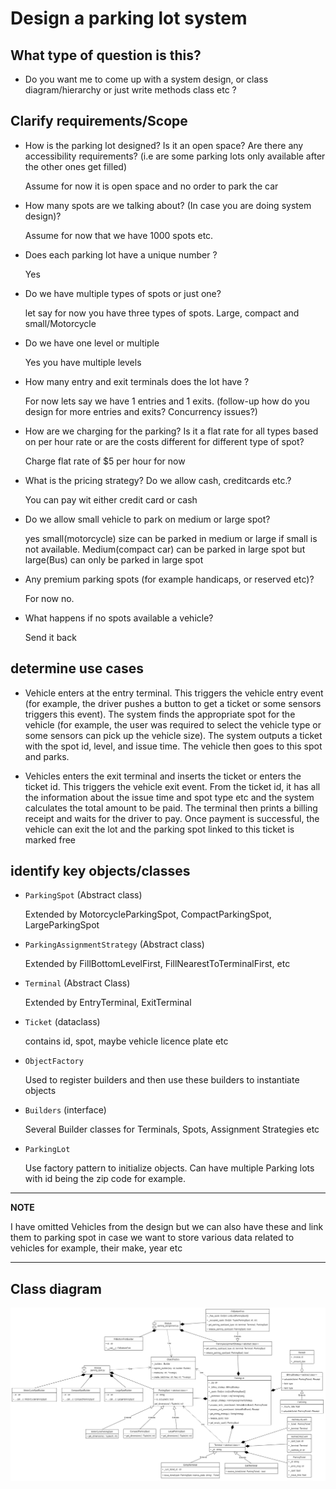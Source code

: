 # Design a parking lot system

## What type of question is this?

* Do you want me to come up with a system design, or class diagram/hierarchy or just write methods class etc ?

## Clarify requirements/Scope

* How is the parking lot designed? Is it an open space? Are there any accessibility requirements? (i.e are some parking lots only available after the other ones get filled)

    Assume for now it is open space and no order to park the car

* How many spots are we talking about? (In case you are doing system design)?

    Assume for now that we have 1000 spots etc.

* Does each parking lot have a unique number ?

    Yes

* Do we have multiple types of spots or just one?

    let say for now you have three types of spots. Large, compact and small/Motorcycle

* Do we have one level or multiple

    Yes you have multiple levels

* How many entry and exit terminals does the lot have ?

    For now lets say we have 1 entries and 1 exits. (follow-up how do you design for more entries and exits?
    Concurrency issues?)

* How are we charging for the parking? Is it a flat rate for all types based on per hour rate or are
the costs different for different type of spot?

    Charge flat rate of $5 per hour for now

* What is the pricing strategy? Do we allow cash, creditcards etc.?

    You can pay wit either credit card or cash

* Do we allow small vehicle to park on medium or large spot?

    yes small(motorcycle) size can be parked in medium or large if small is not available.  Medium(compact car) can be parked
    in large spot but large(Bus) can only be parked in large spot

* Any premium parking spots (for example handicaps, or reserved etc)?

    For now no.

* What happens if no spots available a vehicle?

    Send it back

## determine use cases

* Vehicle enters at the entry terminal. This triggers the vehicle entry event (for example, the driver pushes a button
to get a ticket or some sensors triggers this event). The system finds the appropriate spot for the vehicle (for example, the
user was required to select the vehicle type or some sensors can pick up the vehicle size). The system outputs a ticket
with the spot id, level, and issue time. The vehicle then goes to this spot and parks.

* Vehicles enters the exit terminal and inserts the ticket or enters the ticket id. This triggers the vehicle exit event. From the ticket id, it has all the information about the issue time and spot type etc and the system calculates the total amount to be paid. The terminal then prints a billing receipt and waits for the driver to pay. Once payment is successful, the vehicle can exit the lot and the parking spot linked to this ticket is marked free

## identify key objects/classes

* `ParkingSpot` (Abstract class)

    Extended by MotorcycleParkingSpot, CompactParkingSpot, LargeParkingSpot

* `ParkingAssignmentStrategy` (Abstract class)

    Extended by FillBottomLevelFirst, FillNearestToTerminalFirst, etc

* `Terminal` (Abstract Class)

    Extended by EntryTerminal, ExitTerminal

* `Ticket` (dataclass)

    contains id, spot, maybe vehicle licence plate etc

* `ObjectFactory`

    Used to register builders and then use these builders to instantiate objects

* `Builders` (interface)

    Several Builder classes for Terminals, Spots, Assignment Strategies etc

* `ParkingLot`

    Use factory pattern to initialize objects. Can have multiple Parking lots with id being the zip code for example.

---
**NOTE**

I have omitted Vehicles from the design but we can also have these and link them to parking spot in case we want
to store various data related to vehicles for example, their make, year etc

---

## Class diagram

![class diagram](./class_diagram.png)
